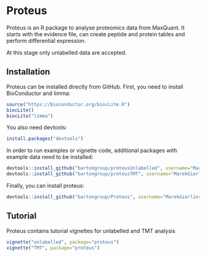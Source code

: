 # Proteus

Proteus is an R package to analyse proteomics data from MaxQuant. It starts with the evidence file, can create peptide and protein tables and perform differential expression.

At this stage only unlabelled data are accepted.

## Installation

Proteus can be installed directly from GitHub. First, you need to install BioConductor and limma:

```r
source("https://bioconductor.org/biocLite.R")
biocLite()
biocLite("limma")
```

You also need devtools:

```r
install.packages("devtools")
```

In order to run examples or vignette code, additional packages with example data need to be installed:

```r
devtools::install_github("bartongroup/proteusUnlabelled", username="MarekGierlinski", auth_token = "7f457d5e442ac05d675c8de77ac6c7bea696d32e")
devtools::install_github("bartongroup/proteusTMT", username="MarekGierlinski", auth_token = "7f457d5e442ac05d675c8de77ac6c7bea696d32e")
```

Finally, you can install proteus:

```r
devtools::install_github("bartongroup/Proteus", username="MarekGierlinski", auth_token = "7f457d5e442ac05d675c8de77ac6c7bea696d32e", build_vignettes=TRUE)
```



## Tutorial

Proteus contains tutorial vignettes for unlabelled and TMT analysis

```r
vignette("unlabelled", package="proteus")
vignette("TMT", package="proteus")
```
